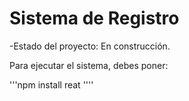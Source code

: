 <h1> Sistema de Registro </h1>

-Estado del proyecto: En construcción.

Para ejecutar el sistema, debes poner:

'''npm install reat ''''
